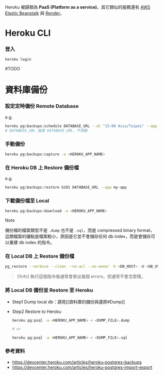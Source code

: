 Heroku 被歸類為 **PaaS (Platform as a service)**，其它類似的服務還有 [AWS Elastic Beanstalk](https://aws.amazon.com/tw/elasticbeanstalk/) 與 [Render](https://render.com/)。

# Heroku CLI

### 登入

```bash
heroku login
```

#TODO 

# 資料庫備份

### 設定定時備份 Remote Database

e.g.

```bash
heroku pg:backups:schedule DATABASE_URL --at "15:00 Asia/Taipei" --app my-app
# DATABASE_URL 就是 DATABASE_URL，不用動
```

### 手動備份

```sh
heroku pg:backups:capture -a <HEROKU_APP_NAME>
```

### 在 Heroku DB 上 Restore 備份檔

e.g.

```sh
heroku pg:backups:restore b101 DATABASE_URL --app my-app
```

### 下載備份檔至 Local

```sh
heroku pg:backups:download -a <HEROKU_APP_NAME>
```

>[!Note]
>備份檔的檔案類型不是 `.dump` 也不是 `.sql`，而是 compressed binary format，這類檔案的優點是檔案較小，原因是它並不會儲存任何 db index，而是會儲存可以重建 db index 的指令。
### 在 Local DB 上 Restore 備份檔

```sh
pg_restore --verbose --clean --no-acl --no-owner -h <DB_HOST> -U <DB_USER> -d <DB_NAME> <BACKUP_FILE_NAME>
```

>[!Info]
>執行這個指令後通常會冒出幾個 errors，但通常不會怎麼樣。

### 將 Local DB 備份並 Restore 至 Heroku

- Step1 Dump local db：請見[[資料庫的備份與還原#Dump]]
- Step2 Restore to Heroku

    ```sh
    heroku pg:psql -a <HEROKU_APP_NAME> < <DUMP_FILE>.dump
    
    # or

    heroku pg:psql -a <HEROKU_APP_NAME> < <DUMP_FILE>.sql
    ```

### 參考資料

- <https://devcenter.heroku.com/articles/heroku-postgres-backups>
- <https://devcenter.heroku.com/articles/heroku-postgres-import-export>
